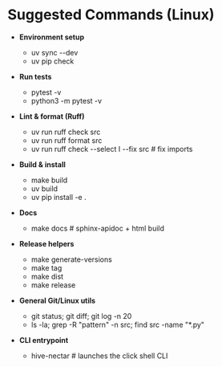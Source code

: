 # Suggested Commands (Linux)

- __Environment setup__
  - uv sync --dev
  - uv pip check

- __Run tests__
  - pytest -v
  - python3 -m pytest -v

- __Lint & format (Ruff)__
  - uv run ruff check src
  - uv run ruff format src
  - uv run ruff check --select I --fix src  # fix imports

- __Build & install__
  - make build
  - uv build
  - uv pip install -e .

- __Docs__
  - make docs  # sphinx-apidoc + html build

- __Release helpers__
  - make generate-versions
  - make tag
  - make dist
  - make release

- __General Git/Linux utils__
  - git status; git diff; git log -n 20
  - ls -la; grep -R "pattern" -n src; find src -name "*.py"

- __CLI entrypoint__
  - hive-nectar  # launches the click shell CLI
